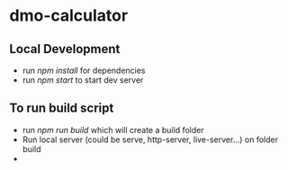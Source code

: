 # dmo-calculator

## Local Development
  - run *npm install* for dependencies
  - run *npm start* to start dev server

## To run build script
 - run *npm run build* which will create a build folder
 - Run local server (could be serve, http-server, live-server...) on folder build
 - 